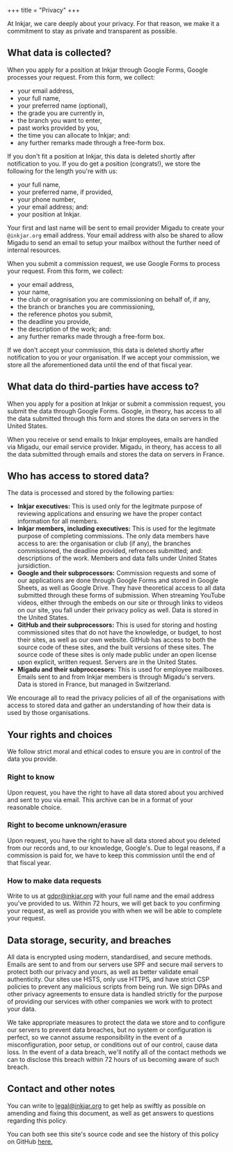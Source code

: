 +++
title = "Privacy"
+++

At Inkjar, we care deeply about your privacy. For that reason, we make it a commitment to stay as private and transparent as possible.

## What data is collected?
When you apply for a position at Inkjar through Google Forms, Google processes your request. From this form, we collect:
- your email address,
- your full name,
- your preferred name (optional),
- the grade you are currently in,
- the branch you want to enter,
- past works provided by you,
- the time you can allocate to Inkjar; and:
- any further remarks made through a free-form box.

If you don't fit a position at Inkjar, this data is deleted shortly after notification to you. If you do get a position (congrats!), we store the following for the length you're with us:
- your full name,
- your preferred name, if provided,
- your phone number,
- your email address; and:
- your position at Inkjar.

Your first and last name will be sent to email provider Migadu to create your `@inkjar.org` email address. Your email address with also be shared to allow Migadu to send an email to setup your mailbox without the further need of internal resources.

When you submit a commission request, we use Google Forms to process your request. From this form, we collect:
- your email address,
- your name,
- the club or oragnisation you are commissioning on behalf of, if any,
- the branch or branches you are commissioning,
- the reference photos you submit,
- the deadline you provide,
- the description of the work; and:
- any further remarks made through a free-form box.

If we don't accept your commission, this data is deleted shortly after notification to you or your organisation. If we accept your commission, we store all the aforementioned data until the end of that fiscal year. 

## What data do third-parties have access to?
When you apply for a position at Inkjar or submit a commission request, you submit the data through Google Forms. Google, in theory, has access to all the data submitted through this form and stores the data on servers in the United States.

When you receive or send emails to Inkjar employees, emails are handled via Migadu, our email service provider. Migadu, in theory, has access to all the data submitted through emails and stores the data on servers in France.

## Who has access to stored data?
The data is processed and stored by the following parties:
- **Inkjar executives:** This is used only for the legitmate purpose of reviewing applications and ensuring we have the proper contact information for all members.
- **Inkjar members, including executives:** This is used for the legitmate purpose of completing commissions. The only data members have access to are: the organisation or club (if any), the branches commissioned, the deadline provided, refrences submitted; and: descriptions of the work. Members and data falls under United States jursidiction.
- **Google and their subprocessors:** Commission requests and some of our applications are done through Google Forms and stored in Google Sheets, as well as Google Drive. They have theoretical access to all data submitted through these forms of submission. When streaming YouTube videos, either through the embeds on our site or through links to videos on our site, you fall under their privacy policy as well. Data is stored in the United States.
- **GitHub and their subprocessors:** This is used for storing and hosting commissioned sites that do not have the knowledge, or budget, to host their sites, as well as our own website. GitHub has access to both the source code of these sites, and the built versions of these sites. The source code of these sites is only made public under an open license upon explicit, written request. Servers are in the United States.
- **Migadu and their subproccesors:** This is used for employee mailboxes. Emails sent to and from Inkjar members is through Migadu's servers. Data is stored in France, but managed in Switzerland.

We encourage all to read the privacy policies of all of the organisations with access to stored data and gather an understanding of how their data is used by those organisations.

## Your rights and choices
We follow strict moral and ethical codes to ensure you are in control of the data you provide.

### Right to know
Upon request, you have the right to have all data stored about you archived and sent to you via email. This archive can be in a format of your reasonable choice.

### Right to become unknown/erasure
Upon request, you have the right to have all data stored about you deleted from our records and, to our knowledge, Google's. Due to legal reasons, if a commission is paid for, we have to keep this commission until the end of that fiscal year.

### How to make data requests
Write to us at [gdpr@inkjar.org](mailto:gdpr@inkjar.org) with your full name and the email address you've provided to us. Within 72 hours, we will get back to you confirming your request, as well as provide you with when we will be able to complete your request.

## Data storage, security, and breaches
All data is encrypted using modern, standardised, and secure methods. Emails are sent to and from our servers use SPF and secure mail servers to protect both our privacy and yours, as well as better validate email authenticity. Our sites use HSTS, only use HTTPS, and have strict CSP policies to prevent any malicious scripts from being run. We sign DPAs and other privacy agreements to ensure data is handled strictly for the purpose of providing our services with other companies we work with to protect your data.

We take appropriate measures to protect the data we store and to configure our servers to prevent data breaches, but no system or configuration is perfect, so we cannot assume responsibility in the event of a misconfiguration, poor setup, or conditions out of our control, cause data loss. In the event of a data breach, we'll notify all of the contact methods we can to disclose this breach within 72 hours of us becoming aware of such breach.

## Contact and other notes
You can write to [legal@inkjar.org](mailto:legal@inkjar.org) to get help as swiftly as possible on amending and fixing this document, as well as get answers to questions regarding this policy.

You can both see this site's source code and see the history of this policy on GitHub [here.](https://github.com/inkjar/inkjar.github.io/blob/main/content/privacy.md) 
